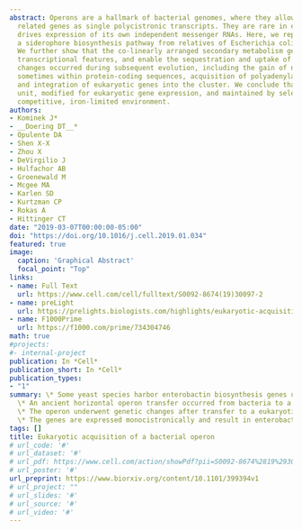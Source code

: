 ```yaml
---
abstract: Operons are a hallmark of bacterial genomes, where they allow concerted expression of functionally 
  related genes as single polycistronic transcripts. They are rare in eukaryotes, where each gene usually 
  drives expression of its own independent messenger RNAs. Here, we report the horizontal operon transfer of 
  a siderophore biosynthesis pathway from relatives of Escherichia coli into a group of budding yeast taxa. 
  We further show that the co-linearly arranged secondary metabolism genes are expressed, exhibit eukaryotic 
  transcriptional features, and enable the sequestration and uptake of iron. After transfer, several genetic 
  changes occurred during subsequent evolution, including the gain of new transcription start sites that were
  sometimes within protein-coding sequences, acquisition of polyadenylation sites, structural rearrangements,
  and integration of eukaryotic genes into the cluster. We conclude that the genes were likely acquired as a 
  unit, modified for eukaryotic gene expression, and maintained by selection to adapt to the highly 
  competitive, iron-limited environment.
authors:
- Kominek J*
- __Doering DT__*
- Opulente DA
- Shen X-X
- Zhou X
- DeVirgilio J
- Hulfachor AB
- Groenewald M
- Mcgee MA
- Karlen SD
- Kurtzman CP
- Rokas A
- Hittinger CT
date: "2019-03-07T00:00:00-05:00"
doi: "https://doi.org/10.1016/j.cell.2019.01.034"
featured: true
image:
  caption: 'Graphical Abstract'
  focal_point: "Top"
links:
- name: Full Text
  url: https://www.cell.com/cell/fulltext/S0092-8674(19)30097-2
- name: preLight
  url: https://prelights.biologists.com/highlights/eukaryotic-acquisition-bacterial-operon/
- name: F1000Prime
  url: https://f1000.com/prime/734304746
math: true
#projects:
#- internal-project
publication: In *Cell*
publication_short: In *Cell*
publication_types:
- "1"
summary: \* Some yeast species harbor enterobactin biosynthesis genes unseen in other fungi. 
  \* An ancient horizontal operon transfer occurred from bacteria to a group of yeasts.
  \* The operon underwent genetic changes after transfer to a eukaryotic genome.
  \* The genes are expressed monocistronically and result in enterobactin production.
tags: []
title: Eukaryotic acquisition of a bacterial operon
# url_code: '#'
# url_dataset: '#'
# url_pdf: https://www.cell.com/action/showPdf?pii=S0092-8674%2819%2930097-2
# url_poster: '#'
url_preprint: https://www.biorxiv.org/content/10.1101/399394v1
# url_project: ""
# url_slides: '#'
# url_source: '#'
# url_video: '#'
---
```

